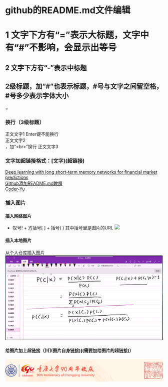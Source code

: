 # github的README.md文件编辑
1 文字下方有“=”表示大标题，文字中有“#”不影响，会显示出等号
==
2 文字下方有“-”表示中标题
-
## 2级标题，加“#”也表示标题，#号与文字之间留空格，#号多少表示字体大小
=
### 换行（3级标题）
正文文字1
Enter键不能换行
<br>正文文字2<br>，加“\<br>”换行
正文文字3<br>
### 文字加超链接格式：\[文字](超链接)
[Deep learning with long short-term memory networks for financial market predictions](https://www.onacademic.com/detail/journal_1000040136103710_a078.html)<br>
[Github添加README.md教程](https://www.cnblogs.com/peihao/p/5269153.html "点击跳转")<br>
[Coder-Yu](https://github.com/Coder-Yu)
### 插入图片
#### 插入网络图片
* 叹号! + 方括号[ ] + 括号( ) 其中括号里是图片的URL
![](http://news.cqu.edu.cn/newsv2/uploadfile/2019/0424/20190424024840793.jpg)
#### 插入本地图片
从个人仓库插入图片
![](https://github.com/AYjx/cqu301/blob/master/%E8%B4%9D%E5%8F%B6%E6%96%AF.png "贝叶斯公式")
#### 给图片加上超链接（\[\!\[](图片自身链接)](需要加给图片的超链接)）
[![](https://github.com/AYjx/cqu301/blob/master/%E9%87%8D%E5%BA%86%E5%A4%A7%E5%AD%A690%E5%91%A8%E5%B9%B4.jpg)](http://90.cqu.edu.cn/ "重庆大学90周年")
